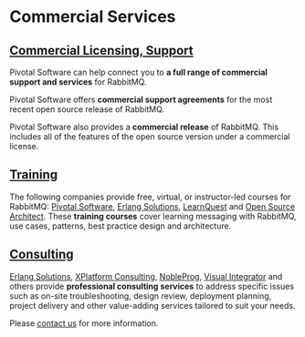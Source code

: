 <!--
Copyright (c) 2007-2019 Pivotal Software, Inc.

All rights reserved. This program and the accompanying materials
are made available under the terms of the under the Apache License,
Version 2.0 (the "License”); you may not use this file except in compliance
with the License. You may obtain a copy of the License at

https://www.apache.org/licenses/LICENSE-2.0

Unless required by applicable law or agreed to in writing, software
distributed under the License is distributed on an "AS IS" BASIS,
WITHOUT WARRANTIES OR CONDITIONS OF ANY KIND, either express or implied.
See the License for the specific language governing permissions and
limitations under the License.
-->

# Commercial Services

## <a id="overview" class="anchor" href="#overview">Commercial Licensing, Support</a>

Pivotal Software can help connect you to <strong>a full range of commercial support and services</strong> for
RabbitMQ.

Pivotal Software offers <strong>commercial support agreements</strong> for the most
recent open source release of RabbitMQ.

Pivotal Software also provides a <strong>commercial release</strong>
of RabbitMQ. This includes all of the features of the open
source version under a commercial license.

## <a id="training" class="anchor" href="#training">Training</a>

The following companies provide free, virtual, or instructor-led courses for RabbitMQ:
[Pivotal Software](https://academy.pivotal.io/store-catalog), [Erlang Solutions](https://www.erlang-solutions.com/products/rabbitmq.html),
[LearnQuest](http://www.learnquest.com/course-detail.aspx?cnum=rabbitmq-e1xc) and [Open Source Architect](https://opensource.io/product/rabbitmq-training/).
These <strong>training courses</strong> cover learning messaging with RabbitMQ, use cases, patterns,
best practice design and architecture.

## <a id="consulting" class="anchor" href="#consulting">Consulting</a>

[Erlang Solutions](https://www.erlang-solutions.com/products/rabbitmq.html), [XPlatform Consulting](http://www.xplatformconsulting.com/rabbitmq/),
[NobleProg](https://www.nobleprog.com/consulting/rabbitmq), [Visual Integrator](http://www.visualintegrator.com/rmq/) and others provide <strong>professional consulting services</strong>
to address specific issues such as on-site troubleshooting, design review,
deployment planning, project delivery and other value-adding services
tailored to suit your needs.

Please [contact us](contact.html#email) for more information.
